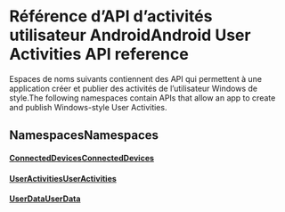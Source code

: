 # <a name="android-user-activities-api-reference"></a><span data-ttu-id="24eda-101">Référence d’API d’activités utilisateur Android</span><span class="sxs-lookup"><span data-stu-id="24eda-101">Android User Activities API reference</span></span>

<span data-ttu-id="24eda-102">Espaces de noms suivants contiennent des API qui permettent à une application créer et publier des activités de l’utilisateur Windows de style.</span><span class="sxs-lookup"><span data-stu-id="24eda-102">The following namespaces contain APIs that allow an app to create and publish Windows-style User Activities.</span></span>

## <a name="namespaces"></a><span data-ttu-id="24eda-103">Namespaces</span><span class="sxs-lookup"><span data-stu-id="24eda-103">Namespaces</span></span>

#### <a name="connecteddeviceshttpsdocsmicrosoftcomjavaapicommicrosoftconnecteddevices"></a>[<span data-ttu-id="24eda-104">ConnectedDevices</span><span class="sxs-lookup"><span data-stu-id="24eda-104">ConnectedDevices</span></span>](https://docs.microsoft.com/java/api/com.microsoft.connecteddevices)
#### <a name="useractivitieshttpsdocsmicrosoftcomjavaapicommicrosoftconnecteddevicesuserdatauseractivities"></a>[<span data-ttu-id="24eda-105">UserActivities</span><span class="sxs-lookup"><span data-stu-id="24eda-105">UserActivities</span></span>](https://docs.microsoft.com/java/api/com.microsoft.connecteddevices.userdata.useractivities)
#### <a name="userdatahttpsdocsmicrosoftcomjavaapicommicrosoftconnecteddevicesuserdata"></a>[<span data-ttu-id="24eda-106">UserData</span><span class="sxs-lookup"><span data-stu-id="24eda-106">UserData</span></span>](https://docs.microsoft.com/java/api/com.microsoft.connecteddevices.userdata)